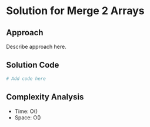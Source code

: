 # Solution for Merge 2 Arrays

## Approach

Describe approach here.

## Solution Code

```python
# Add code here
```
## Complexity Analysis

- Time: O() 
- Space: O()
